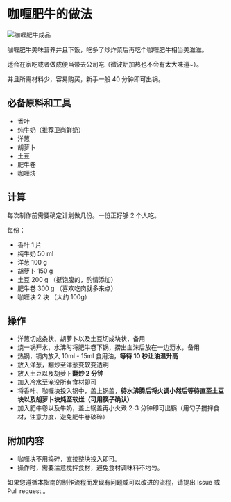 # 咖喱肥牛的做法

![咖喱肥牛成品](./咖喱肥牛.jpg)

咖喱肥牛美味营养并且下饭，吃多了炒炸菜后再吃个咖喱肥牛相当美滋滋。

适合在家吃或者做成便当带去公司吃（微波炉加热也不会有太大味道~）。

并且所需材料少，容易购买，新手一般 40 分钟即可出锅。

## 必备原料和工具

- 香叶
- 纯牛奶（推荐卫岗鲜奶）
- 洋葱
- 胡萝卜
- 土豆
- 肥牛卷
- 咖喱块

## 计算

每次制作前需要确定计划做几份。一份正好够 2 个人吃。

每份：

- 香叶 1 片
- 纯牛奶 50 ml
- 洋葱 100 g
- 胡萝卜 150 g
- 土豆 200 g （挺饱腹的，酌情添加）
- 肥牛卷 300 g （喜欢吃肉就多来点）
- 咖喱块 2 块 （大约 100g）

## 操作

- 洋葱切成条状、胡萝卜以及土豆切成块状，备用
- 烧一锅开水，水沸时将肥牛卷下锅，捞出血沫后放在一边沥水，备用
- 热锅，锅内放入 10ml - 15ml 食用油，**等待 10 秒让油温升高**
- 放入洋葱，翻炒至洋葱变软变透明
- 放入土豆以及胡萝卜**翻炒 2 分钟**
- 加入冷水至淹没所有食材即可
- 将香叶、咖喱块投入锅中，盖上锅盖，**待水沸腾后将火调小然后等待直至土豆块以及胡萝卜块炖至软烂（可用筷子确认）**
- 加入肥牛卷以及牛奶，盖上锅盖再小火煮 2-3 分钟即可出锅（用勺子搅拌食材，注意力度，避免肥牛卷破碎）

## 附加内容

- 咖喱块不用捣碎，直接整块投入即可。
- 操作时，需要注意搅拌食材，避免食材调味料不均匀。

如果您遵循本指南的制作流程而发现有问题或可以改进的流程，请提出 Issue 或 Pull request 。
